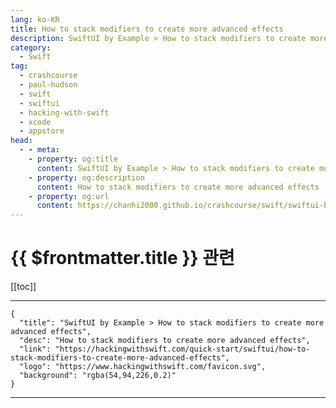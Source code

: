 ```yaml
---
lang: ko-KR
title: How to stack modifiers to create more advanced effects
description: SwiftUI by Example > How to stack modifiers to create more advanced effects
category:
  - Swift
tag: 
  - crashcourse
  - paul-hudson
  - swift
  - swiftui
  - hacking-with-swift
  - xcode
  - appstore
head:
  - - meta:
    - property: og:title
      content: SwiftUI by Example > How to stack modifiers to create more advanced effects
    - property: og:description
      content: How to stack modifiers to create more advanced effects
    - property: og:url
      content: https://chanhi2000.github.io/crashcourse/swift/swiftui-by-example/16-transforming-views/how-to-stack-modifiers-to-create-more-advanced-effects.html
---
```


# {{ $frontmatter.title }} 관련

[[toc]]

---

```component VPCard
{
  "title": "SwiftUI by Example > How to stack modifiers to create more advanced effects",
  "desc": "How to stack modifiers to create more advanced effects",
  "link": "https://hackingwithswift.com/quick-start/swiftui/how-to-stack-modifiers-to-create-more-advanced-effects",
  "logo": "https://www.hackingwithswift.com/favicon.svg",
  "background": "rgba(54,94,226,0.2)"
}
```

---

<TagLinks />